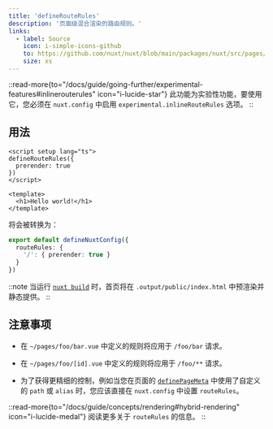```yaml
---
title: 'defineRouteRules'
description: '页面级混合渲染的路由规则。'
links:
  - label: Source
    icon: i-simple-icons-github
    to: https://github.com/nuxt/nuxt/blob/main/packages/nuxt/src/pages/runtime/composables.ts
    size: xs
---
```


::read-more{to="/docs/guide/going-further/experimental-features#inlinerouterules" icon="i-lucide-star"}
此功能为实验性功能，要使用它，您必须在 `nuxt.config` 中启用 `experimental.inlineRouteRules` 选项。
::

## 用法

```vue [pages/index.vue]
<script setup lang="ts">
defineRouteRules({
  prerender: true
})
</script>

<template>
  <h1>Hello world!</h1>
</template>
```

将会被转换为：

```ts [nuxt.config.ts]
export default defineNuxtConfig({
  routeRules: {
    '/': { prerender: true }
  }
})
```

::note
当运行 [`nuxt build`](/docs/api/commands/build) 时，首页将在 `.output/public/index.html` 中预渲染并静态提供。
::

## 注意事项

- 在 `~/pages/foo/bar.vue` 中定义的规则将应用于 `/foo/bar` 请求。
- 在 `~/pages/foo/[id].vue` 中定义的规则将应用于 `/foo/**` 请求。

- 为了获得更精细的控制，例如当您在页面的 [`definePageMeta`](/docs/api/utils/define-page-meta) 中使用了自定义的 `path` 或 `alias` 时，您应该直接在 `nuxt.config` 中设置 `routeRules`。

::read-more{to="/docs/guide/concepts/rendering#hybrid-rendering" icon="i-lucide-medal"}
阅读更多关于 `routeRules` 的信息。
::
